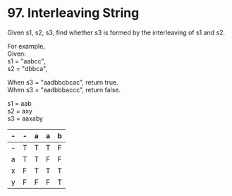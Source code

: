 # 97. Interleaving String

Given s1, s2, s3, find whether s3 is formed by the interleaving of s1 and s2.

For example,  
Given:  
s1 = "aabcc",  
s2 = "dbbca",  

When s3 = "aadbbcbcac", return true.  
When s3 = "aadbbbaccc", return false.  

s1 = aab  
s2 = axy   
s3 = aaxaby  
 
| - | - | a | a | b |
|:-:|:-:|:-:|:-:|:-:|
| - | T | T | T | F |
| a | T | T | F | F |
| x | F | T | T | T |
| y | F | F | F | T |

